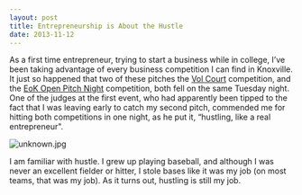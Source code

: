 ```yaml
---
layout: post
title: Entrepreneurship is About the Hustle
date: 2013-11-12
---
```


As a first time entrepreneur, trying to start a business while in college, I’ve been taking advantage of every business competition I can find in Knoxville. It just so happened that two of these pitches the [Vol Court](http://www.andersoncei.utk.edu/competitions/vol-court/) competition, and the [EoK Open Pitch Night](http://www.eokhq.com/profiles/blogs/pitchresults) competition, both fell on the same Tuesday night. One of the judges at the first event, who had apparently been tipped to the fact that I was leaving early to catch my second pitch, commended me for hitting both competitions in one night, as he put it, “hustling, like a real entrepreneur".

![unknown.jpg](http://postachio-images.s3-website-us-east-1.amazonaws.com/15d10b8a3d7fc89d35a4a5521d41971d.jpg)

I am familiar with hustle. I grew up playing baseball, and although I was never an excellent fielder or hitter, I stole bases like it was my job (on most teams, that was my job). As it turns out, hustling is still my job.
